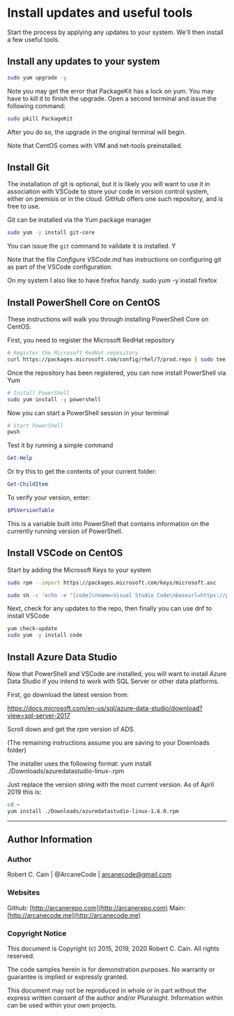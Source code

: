 # Install updates and useful tools

Start the process by applying any updates to your system. We'll then install a few useful tools.

## Install any updates to your system

```bash
sudo yum upgrade -y
```

Note you may get the error that PackageKit has a lock on yum. You may have to kill it to finish the upgrade. Open a second terminal and issue the following command:

```bash
sudo pkill PackageKit
```

After you do so, the upgrade in the original terminal will begin.

Note that CentOS comes with VIM and net-tools preinstalled.

## Install Git

The installation of git is optional, but it is likely you will want to use it in association with VSCode to store your code in version control system, either on premisis or in the cloud. GitHub offers one such repository, and is free to use.

Git can be installed via the Yum package manager

```bash
sudo yum -y install git-core
```

You can issue the `git` command to validate it is installed. Y

Note that the file _Configure VSCode.md_ has instructions on configuring git as part of the VSCode configuration.

On my system I also like to have firefox handy.
sudo yum -y install firefox


## Install PowerShell Core on CentOS

These instructions will walk you through installing PowerShell Core on CentOS.

First, you need to register the Microsoft RedHat repository

```bash
# Register the Microsoft RedHat repository
curl https://packages.microsoft.com/config/rhel/7/prod.repo | sudo tee /etc/yum.repos.d/microsoft.repo
```

Once the repository has been registered, you can now install PowerShell via Yum

```bash
# Install PowerShell
sudo yum install -y powershell
```

Now you can start a PowerShell session in your terminal

```bash
# Start PowerShell
pwsh
```

Test it by running a simple command

```powershell
Get-Help
```

Or try this to get the contents of your current folder:

```powershell
Get-ChildItem
```

To verify your version, enter:

```powershell
$PSVersionTable
```

This is a variable built into PowerShell that contains information on the currently running version of PowerShell.

## Install VSCode on CentOS

Start by adding the Microsoft Keys to your system

```bash
sudo rpm --import https://packages.microsoft.com/keys/microsoft.asc

sudo sh -c 'echo -e "[code]\nname=Visual Studio Code\nbaseurl=https://packages.microsoft.com/yumrepos/vscode\nenabled=1\ngpgcheck=1\ngpgkey=https://packages.microsoft.com/keys/microsoft.asc" > /etc/yum.repos.d/vscode.repo'
```

Next, check for any updates to the repo, then finally you can use dnf to install VSCode

```bash
yum check-update
sudo yum -y install code
```

## Install Azure Data Studio

Now that PowerShell and VSCode are installed, you will want to install Azure Data Studio if you intend to work with SQL Server or other data platforms.

First, go download the latest version from:

https://docs.microsoft.com/en-us/sql/azure-data-studio/download?view=sql-server-2017

Scroll down and get the _rpm_ version of ADS.

(The remaining instructions assume you are saving to your Downloads folder)

The installer uses the following format:
yum install ./Downloads/azuredatastudio-linux-<version string>.rpm

Just replace the version string with the most current version. As of April 2019 this is:

```bash
cd ~
yum install ./Downloads/azuredatastudio-linux-1.6.0.rpm
```

---

## Author Information

### Author

Robert C. Cain | @ArcaneCode | arcanecode@gmail.com 

### Websites

Github: [http://arcanerepo.com](http://arcanerepo.com)
Main: [http://arcanecode.me](http://arcanecode.me)

### Copyright Notice

This document is Copyright (c) 2015, 2019, 2020 Robert C. Cain. All rights reserved.

The code samples herein is for demonstration purposes. No warranty or guarantee is implied or expressly granted.

This document may not be reproduced in whole or in part without the express written consent of the author and/or Pluralsight. Information within can be used within your own projects.
